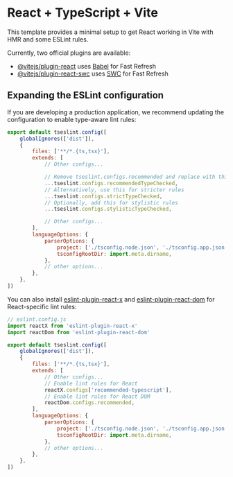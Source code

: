 # React + TypeScript + Vite

This template provides a minimal setup to get React working in Vite with HMR and some ESLint rules.

Currently, two official plugins are available:

- [@vitejs/plugin-react](https://github.com/vitejs/vite-plugin-react/blob/main/packages/plugin-react)
  uses [Babel](https://babeljs.io/) for Fast Refresh
- [@vitejs/plugin-react-swc](https://github.com/vitejs/vite-plugin-react/blob/main/packages/plugin-react-swc)
  uses [SWC](https://swc.rs/) for Fast Refresh

## Expanding the ESLint configuration

If you are developing a production application, we recommend updating the configuration to enable type-aware lint rules:

```js
export default tseslint.config([
    globalIgnores(['dist']),
    {
        files: ['**/*.{ts,tsx}'],
        extends: [
            // Other configs...

            // Remove tseslint.configs.recommended and replace with this
            ...tseslint.configs.recommendedTypeChecked,
            // Alternatively, use this for stricter rules
            ...tseslint.configs.strictTypeChecked,
            // Optionally, add this for stylistic rules
            ...tseslint.configs.stylisticTypeChecked,

            // Other configs...
        ],
        languageOptions: {
            parserOptions: {
                project: ['./tsconfig.node.json', './tsconfig.app.json'],
                tsconfigRootDir: import.meta.dirname,
            },
            // other options...
        },
    },
])
```

You can also
install [eslint-plugin-react-x](https://github.com/Rel1cx/eslint-react/tree/main/packages/plugins/eslint-plugin-react-x)
and [eslint-plugin-react-dom](https://github.com/Rel1cx/eslint-react/tree/main/packages/plugins/eslint-plugin-react-dom)
for React-specific lint rules:

```js
// eslint.config.js
import reactX from 'eslint-plugin-react-x'
import reactDom from 'eslint-plugin-react-dom'

export default tseslint.config([
    globalIgnores(['dist']),
    {
        files: ['**/*.{ts,tsx}'],
        extends: [
            // Other configs...
            // Enable lint rules for React
            reactX.configs['recommended-typescript'],
            // Enable lint rules for React DOM
            reactDom.configs.recommended,
        ],
        languageOptions: {
            parserOptions: {
                project: ['./tsconfig.node.json', './tsconfig.app.json'],
                tsconfigRootDir: import.meta.dirname,
            },
            // other options...
        },
    },
])
```
